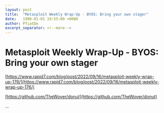 ```yaml
---
layout: post
title:  "Metasploit Weekly Wrap-Up - BYOS: Bring your own stager"
date:   1990-01-01 19:55:00 +0000
author: PfiatDe
excerpt_separator: <!--more-->
---
```


# Metasploit Weekly Wrap-Up - BYOS: Bring your own stager

[https://www.rapid7.com/blog/post/2022/09/16/metasploit-weekly-wrap-up-176/](https://www.rapid7.com/blog/post/2022/09/16/metasploit-weekly-wrap-up-176/)

[https://github.com/TheWover/donut](https://github.com/TheWover/donut)

...
<!--more-->
